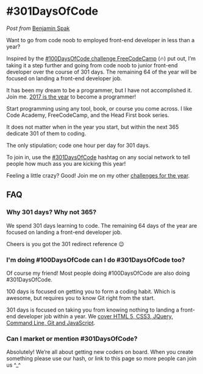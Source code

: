 # #301DaysOfCode

*Post from* [Benjamin Spak][1]

Want to go from code noob to employed front-end developer in less than a year?

Inspired by the [#100DaysOfCode challenge FreeCodeCamp](https://medium.freecodecamp.com/join-the-100daysofcode-556ddb4579e4) (🔥) put out, I’m taking it a step further and going from code noob to junior front-end developer over the course of 301 days. The remaining 64 of the year will be focused on landing a front-end developer job.

It has been my dream to be a programmer, but I have not accomplished it. Join me. [2017 is the year](http://benjaminspak.com/2017-year-plan/) to become a programmer!

Start programming using any tool, book, or course you come across. I like Code Academy, FreeCodeCamp, and the Head First book series.

It does not matter when in the year you start, but within the next 365 dedicate 301 of them to coding.

The only stipulation; code one hour per day for 301 days.

To join in, use the [#301DaysOfCode](https://twitter.com/hashtag/301DaysofCode) hashtag on any social network to tell people how much ass you are kicking this year!

Feeling a little crazy? Good! Join me on my other [challenges for the year](http://benjaminspak.com/challenges/).

## FAQ

### Why 301 days? Why not 365?

We spend 301 days learning to code. The remaining 64 days of the year are focused on landing a front-end developer job.

Cheers is you got the 301 redirect reference 😉

### I'm doing #100DaysOfCode can I do #301DaysOfCode too?

Of course my friend! Most people doing #100DaysOfCode are also doing #301DaysOfCode.

100 days is focused on getting you to form a coding habit. Which is awesome, but requires you to know Git right from the start.

301 days is focused on taking you from knowing nothing to landing a front-end developer job within a year. We [cover HTML 5, CSS3, JQuery, Command Line, Git and JavaScript](http://benjaminspak.com/challenges/301-days-code/updates/).

### Can I market or mention #301DaysOfCode?

Absolutely! We’re all about getting new coders on board. When you create something please use our hash, or link to this page so more people can join us ^_^

[1]: http://benjaminspak.com/challenges/301-days-code/
